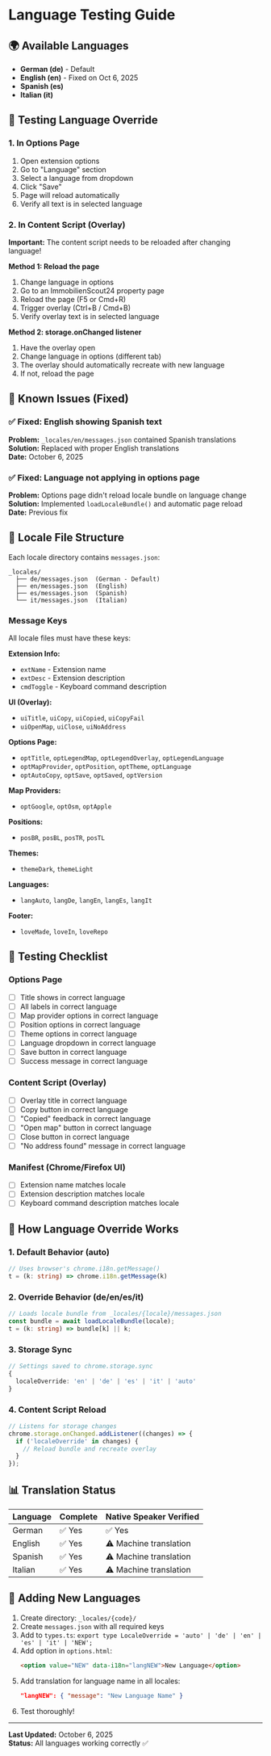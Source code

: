 # Language Testing Guide

## 🌍 Available Languages

- **German (de)** - Default
- **English (en)** - Fixed on Oct 6, 2025
- **Spanish (es)**
- **Italian (it)**

## 🔧 Testing Language Override

### 1. In Options Page

1. Open extension options
2. Go to "Language" section
3. Select a language from dropdown
4. Click "Save"
5. Page will reload automatically
6. Verify all text is in selected language

### 2. In Content Script (Overlay)

**Important:** The content script needs to be reloaded after changing language!

**Method 1: Reload the page**
1. Change language in options
2. Go to an ImmobilienScout24 property page
3. Reload the page (F5 or Cmd+R)
4. Trigger overlay (Ctrl+B / Cmd+B)
5. Verify overlay text is in selected language

**Method 2: storage.onChanged listener**
1. Have the overlay open
2. Change language in options (different tab)
3. The overlay should automatically recreate with new language
4. If not, reload the page

## 🐛 Known Issues (Fixed)

### ✅ Fixed: English showing Spanish text
**Problem:** `_locales/en/messages.json` contained Spanish translations  
**Solution:** Replaced with proper English translations  
**Date:** October 6, 2025

### ✅ Fixed: Language not applying in options page
**Problem:** Options page didn't reload locale bundle on language change  
**Solution:** Implemented `loadLocaleBundle()` and automatic page reload  
**Date:** Previous fix

## 📝 Locale File Structure

Each locale directory contains `messages.json`:

```
_locales/
  ├── de/messages.json  (German - Default)
  ├── en/messages.json  (English)
  ├── es/messages.json  (Spanish)
  └── it/messages.json  (Italian)
```

### Message Keys

All locale files must have these keys:

**Extension Info:**
- `extName` - Extension name
- `extDesc` - Extension description
- `cmdToggle` - Keyboard command description

**UI (Overlay):**
- `uiTitle`, `uiCopy`, `uiCopied`, `uiCopyFail`
- `uiOpenMap`, `uiClose`, `uiNoAddress`

**Options Page:**
- `optTitle`, `optLegendMap`, `optLegendOverlay`, `optLegendLanguage`
- `optMapProvider`, `optPosition`, `optTheme`, `optLanguage`
- `optAutoCopy`, `optSave`, `optSaved`, `optVersion`

**Map Providers:**
- `optGoogle`, `optOsm`, `optApple`

**Positions:**
- `posBR`, `posBL`, `posTR`, `posTL`

**Themes:**
- `themeDark`, `themeLight`

**Languages:**
- `langAuto`, `langDe`, `langEn`, `langEs`, `langIt`

**Footer:**
- `loveMade`, `loveIn`, `loveRepo`

## 🧪 Testing Checklist

### Options Page
- [ ] Title shows in correct language
- [ ] All labels in correct language
- [ ] Map provider options in correct language
- [ ] Position options in correct language
- [ ] Theme options in correct language
- [ ] Language dropdown in correct language
- [ ] Save button in correct language
- [ ] Success message in correct language

### Content Script (Overlay)
- [ ] Overlay title in correct language
- [ ] Copy button in correct language
- [ ] "Copied" feedback in correct language
- [ ] "Open map" button in correct language
- [ ] Close button in correct language
- [ ] "No address found" message in correct language

### Manifest (Chrome/Firefox UI)
- [ ] Extension name matches locale
- [ ] Extension description matches locale
- [ ] Keyboard command description matches locale

## 🔄 How Language Override Works

### 1. Default Behavior (auto)
```typescript
// Uses browser's chrome.i18n.getMessage()
t = (k: string) => chrome.i18n.getMessage(k)
```

### 2. Override Behavior (de/en/es/it)
```typescript
// Loads locale bundle from _locales/{locale}/messages.json
const bundle = await loadLocaleBundle(locale);
t = (k: string) => bundle[k] || k;
```

### 3. Storage Sync
```typescript
// Settings saved to chrome.storage.sync
{
  localeOverride: 'en' | 'de' | 'es' | 'it' | 'auto'
}
```

### 4. Content Script Reload
```typescript
// Listens for storage changes
chrome.storage.onChanged.addListener((changes) => {
  if ('localeOverride' in changes) {
    // Reload bundle and recreate overlay
  }
});
```

## 📊 Translation Status

| Language | Complete | Native Speaker Verified |
|----------|----------|------------------------|
| German   | ✅ Yes   | ✅ Yes                 |
| English  | ✅ Yes   | ⚠️ Machine translation |
| Spanish  | ✅ Yes   | ⚠️ Machine translation |
| Italian  | ✅ Yes   | ⚠️ Machine translation |

## 🚀 Adding New Languages

1. Create directory: `_locales/{code}/`
2. Create `messages.json` with all required keys
3. Add to `types.ts`: `export type LocaleOverride = 'auto' | 'de' | 'en' | 'es' | 'it' | 'NEW';`
4. Add option in `options.html`:
   ```html
   <option value="NEW" data-i18n="langNEW">New Language</option>
   ```
5. Add translation for language name in all locales:
   ```json
   "langNEW": { "message": "New Language Name" }
   ```
6. Test thoroughly!

---

**Last Updated:** October 6, 2025  
**Status:** All languages working correctly ✅
